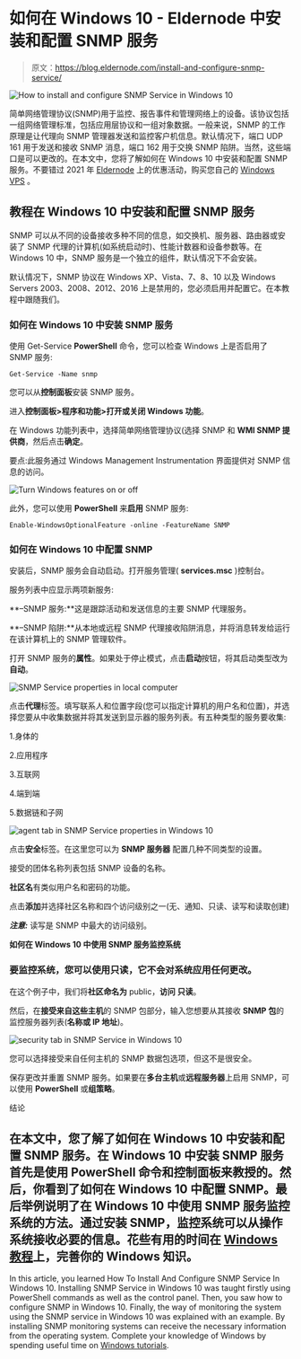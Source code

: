 # 如何在 Windows 10 - Eldernode 中安装和配置 SNMP 服务

> 原文：<https://blog.eldernode.com/install-and-configure-snmp-service/>

![How to install and configure SNMP Service in Windows 10](img/7b8c10377b0ba1af7cdb710770f06e30.png)

简单网络管理协议(SNMP)用于监控、报告事件和管理网络上的设备。该协议包括一组网络管理标准，包括应用层协议和一组对象数据。一般来说，SNMP 的工作原理是让代理向 SNMP 管理器发送和监控客户机信息。默认情况下，端口 UDP 161 用于发送和接收 SNMP 消息，端口 162 用于交换 SNMP 陷阱。当然，这些端口是可以更改的。在本文中，您将了解如何在 Windows 10 中安装和配置 SNMP 服务。不要错过 2021 年 [Eldernode](https://eldernode.com/) 上的优惠活动，购买您自己的 [Windows VPS](https://eldernode.com/windows-vps/) 。

## **教程在 Windows 10 中安装和配置 SNMP 服务**

SNMP 可以从不同的设备接收多种不同的信息，如交换机、服务器、路由器或安装了 SNMP 代理的计算机(如系统启动时)、性能计数器和设备参数等。在 Windows 10 中，SNMP 服务是一个独立的组件，默认情况下不会安装。

默认情况下，SNMP 协议在 Windows XP、Vista、7、8、10 以及 Windows Servers 2003、2008、2012、2016 上是禁用的，您必须启用并配置它。在本教程中跟随我们。

### **如何在 Windows 10 中安装 SNMP 服务**

使用 Get-Service **PowerShell** 命令，您可以检查 Windows 上是否启用了 SNMP 服务:

```
Get-Service -Name snmp
```

您可以从**控制面板**安装 SNMP 服务。

进入**控制面板>程序和功能>打开或关闭 Windows 功能**。

在 Windows 功能列表中，选择简单网络管理协议(选择 SNMP 和 **WMI SNMP 提供商**，然后点击**确定**。

要点:此服务通过 Windows Management Instrumentation 界面提供对 SNMP 信息的访问。

![Turn Windows features on or off](img/4e548d7c085da2fdd3e608dda9443ee8.png)

此外，您可以使用 **PowerShell** 来**启用** SNMP 服务:

```
Enable-WindowsOptionalFeature -online -FeatureName SNMP
```

### **如何在 Windows 10 中配置 SNMP**

安装后，SNMP 服务会自动启动。打开服务管理( **services.msc** )控制台。

服务列表中应显示两项新服务:

**–SNMP 服务:**这是跟踪活动和发送信息的主要 SNMP 代理服务。

**–SNMP 陷阱:**从本地或远程 SNMP 代理接收陷阱消息，并将消息转发给运行在该计算机上的 SNMP 管理软件。

打开 SNMP 服务的**属性**。如果处于停止模式，点击**启动**按钮，将其启动类型改为**自动**。

![SNMP Service properties in local computer](img/18da7c955843129491c0f84b69f07c7c.png)

点击**代理**标签。填写联系人和位置字段(您可以指定计算机的用户名和位置)，并选择您要从中收集数据并将其发送到显示器的服务列表。有五种类型的服务要收集:

1.身体的

2.应用程序

3.互联网

4.端到端

5.数据链和子网

![agent tab in SNMP Service properties in Windows 10](img/8bbaf87c3f49c16b6f78b88d4d57f860.png)

点击**安全**标签。在这里您可以为 **SNMP 服务器** 配置几种不同类型的设置。

接受的团体名称列表包括 SNMP 设备的名称。

**社区名**有类似用户名和密码的功能。

点击**添加**并选择社区名称和四个访问级别之一(无、通知、只读、读写和读取创建)

***注意:*** 读写是 SNMP 中最大的访问级别。

**如何在 Windows 10 中使用 SNMP 服务监控系统**

### 要监控系统，您可以使用**只读**，它不会对系统应用任何更改。

在这个例子中，我们将**社区命名为** public，**访问** **只读**。

然后，在**接受来自这些主机**的 SNMP 包部分，输入您想要从其接收 **SNMP 包**的监控服务器列表(**名称或 IP 地址**)。

![security tab in SNMP Service in Windows 10](img/597193051788f41d310e53702771c369.png)

您可以选择接受来自任何主机的 SNMP 数据包选项，但这不是很安全。

保存更改并重置 SNMP 服务。如果要在**多台主机**或**远程服务器**上启用 SNMP，可以使用 **PowerShell** 或**组策略**。

结论

## 在本文中，您了解了如何在 Windows 10 中安装和配置 SNMP 服务。在 Windows 10 中安装 SNMP 服务首先是使用 PowerShell 命令和控制面板来教授的。然后，你看到了如何在 Windows 10 中配置 SNMP。最后举例说明了在 Windows 10 中使用 SNMP 服务监控系统的方法。通过安装 SNMP，监控系统可以从操作系统接收必要的信息。花些有用的时间在 [Windows 教程](https://blog.eldernode.com/tag/windows/)上，完善你的 Windows 知识。

In this article, you learned How To Install And Configure SNMP Service In Windows 10\. Installing SNMP Service in Windows 10 was taught firstly using PowerShell commands as well as the control panel. Then, you saw how to configure SNMP in Windows 10\. Finally, the way of monitoring the system using the SNMP service in Windows 10 was explained with an example. By installing SNMP monitoring systems can receive the necessary information from the operating system. Complete your knowledge of Windows by spending useful time on [Windows tutorials](https://blog.eldernode.com/tag/windows/).